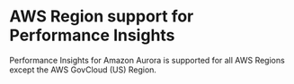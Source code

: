 # AWS Region support for Performance Insights<a name="USER_PerfInsights.Overview.Regions"></a>

Performance Insights for Amazon Aurora is supported for all AWS Regions except the AWS GovCloud \(US\) Region\.